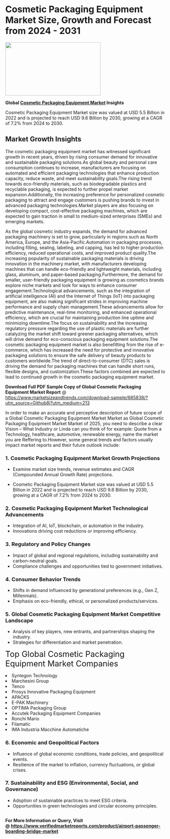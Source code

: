 <H1>Cosmetic Packaging Equipment Market Size, Growth and Forecast from 2024 - 2031</H1><img class="aligncenter size-medium wp-image-584254" src="https://thirdeyenews.in/wp-content/uploads/2024/09/Global-Market-Research-300x168.jpeg" alt="" width="300" height="168" /><p><strong>Global&nbsp;<a href="https://www.marketsizeandtrends.com/download-sample/685838/?utm_source=Github8j?utm_medium=213">Cosmetic Packaging Equipment Market</a> Insights</strong></p><p>Cosmetic Packaging Equipment Market size was valued at USD 5.5 Billion in 2022 and is projected to reach USD 9.6 Billion by 2030, growing at a CAGR of 7.2% from 2024 to 2030.</p><p><h2>Market Growth Insights</h2> <p>The cosmetic packaging equipment market has witnessed significant growth in recent years, driven by rising consumer demand for innovative and sustainable packaging solutions.As global beauty and personal care consumption continues to increase, manufacturers are focusing on automated and efficient packaging technologies that enhance production capacity, reduce waste, and meet sustainability goals.The rising trend towards eco-friendly materials, such as biodegradable plastics and recyclable packaging, is expected to further propel market expansion.Additionally, the increasing preference for personalized cosmetic packaging to attract and engage customers is pushing brands to invest in advanced packaging technologies.Market players are also focusing on developing compact, cost-effective packaging machines, which are expected to gain traction in small to medium-sized enterprises (SMEs) and emerging markets.</p> <p>As the global cosmetic industry expands, the demand for advanced packaging machinery is set to grow, particularly in regions such as North America, Europe, and the Asia-Pacific.Automation in packaging processes, including filling, sealing, labeling, and capping, has led to higher production efficiency, reduced operational costs, and improved product quality.The increasing popularity of sustainable packaging materials is driving innovation in the machinery market, with manufacturers developing machines that can handle eco-friendly and lightweight materials, including glass, aluminum, and paper-based packaging.Furthermore, the demand for smaller, user-friendly packaging equipment is growing as cosmetics brands explore niche markets and look for ways to enhance consumer engagement.Technological advancements, such as the integration of artificial intelligence (AI) and the Internet of Things (IoT) into packaging equipment, are also making significant strides in improving machine performance and supply chain management.These advancements allow for predictive maintenance, real-time monitoring, and enhanced operational efficiency, which are crucial for maintaining production line uptime and minimizing downtime.The focus on sustainability and the increasing regulatory pressure regarding the use of plastic materials are further catalyzing the market shift toward greener packaging alternatives, which will drive demand for eco-conscious packaging equipment solutions.The cosmetic packaging equipment market is also benefitting from the rise of e-commerce, which has increased the need for protective and innovative packaging solutions to ensure the safe delivery of beauty products to customers worldwide.The trend of direct-to-consumer (DTC) sales is driving the demand for packaging machines that can handle short runs, flexible designs, and customization.These factors combined are expected to lead to continued growth in the cosmetic packaging equipment market.<p><span class=""><strong>Download Full PDF Sample Copy of Global Cosmetic Packaging Equipment Market Report</strong> @ <a href="https://www.marketsizeandtrends.com/download-sample/685838/?utm_source=Github8j?utm_medium=213" target="_blank">https://www.marketsizeandtrends.com/download-sample/685838/?utm_source=Github8j?utm_medium=213</a></span></p><p>In order to make an accurate and perceptive description of future scope of a Global&nbsp;Cosmetic Packaging Equipment Market Market as Global&nbsp;Cosmetic Packaging Equipment Market Market of 2025, you need to describe a clear Vision &ndash; What Industry or Linda can you think of for example: Quote from a Technology, healthcare, automotive, renewable energy, name the market you are Reffering to.However, some general trends and factors usually impact market reports and their future outlook include:</p><h3>1.&nbsp;<strong>Cosmetic Packaging Equipment Market Growth Projections</strong></h3><ul><li>Examine market size trends, revenue estimates and CAGR (Compounded Annual Growth Rate) projections.</li><li><p>Cosmetic Packaging Equipment Market size was valued at USD 5.5 Billion in 2022 and is projected to reach USD 9.6 Billion by 2030, growing at a CAGR of 7.2% from 2024 to 2030.</p></li></ul><h3>2.&nbsp;<strong>Cosmetic Packaging Equipment Market Technological Advancements</strong></h3><ul><li>Integration of AI, IoT, blockchain, or automation in the industry.</li><li>Innovations driving cost reductions or improving efficiency.</li></ul><h3>3.&nbsp;<strong>Regulatory and Policy Changes</strong></h3><ul><li>Impact of global and regional regulations, including sustainability and carbon-neutral goals.</li><li>Compliance challenges and opportunities tied to government initiatives.</li></ul><h3>4.&nbsp;<strong>Consumer Behavior Trends</strong></h3><ul><li>Shifts in demand influenced by generational preferences (e.g., Gen Z, Millennials).</li><li>Emphasis on eco-friendly, ethical, or personalized products/services.</li></ul><h3>5.&nbsp;<strong>Global Cosmetic Packaging Equipment Market Competitive Landscape</strong></h3><ul><li>Analysis of key players, new entrants, and partnerships shaping the industry.</li><li>Strategies for differentiation and market penetration.</li></ul><p data-pm-slice="1 1 []"><span style="color: inherit; font-family: inherit; font-size: 25px;">Top Global Cosmetic Packaging Equipment Market Companies</span></p><div class="" data-test-id=""><p><li>Syntegon Technology</li><li> Marchesini Group</li><li> Tenco</li><li> Prosys Innovative Packaging Equipment</li><li> APACKS</li><li> E-PAK Machinery</li><li> OPTIMA Packaging Group</li><li> Accutek Packaging Equipment Companies</li><li> Ronchi Mario</li><li> Filamatic</li><li> IMA Industria Macchine Automatiche</li></p></div><h3>6.&nbsp;<strong>Economic and Geopolitical Factors</strong></h3><ul><li>Influence of global economic conditions, trade policies, and geopolitical events.</li><li>Resilience of the market to inflation, currency fluctuations, or global crises.</li></ul><h3>7.&nbsp;<strong>Sustainability and ESG (Environmental, Social, and Governance)</strong></h3><ul><li>Adoption of sustainable practices to meet ESG criteria.</li><li>Opportunities in green technologies and circular economy principles.</li></ul><h2><strong style="font-size: 14px;">For More Information or Query, Visit @&nbsp;</strong><a style="background-color: #ffffff; font-size: 14px;" href="https://www.marketsizeandtrends.com/report/cosmetic-packaging-equipment-market/" target="_blank">https://www.verifiedmarketreports.com/product/airport-passenger-boarding-bridge-market</a></h2>